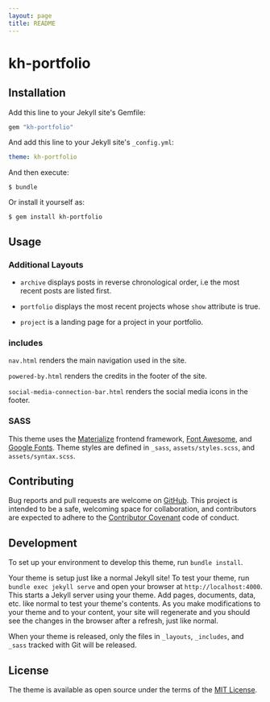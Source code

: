```yaml
---
layout: page
title: README
---
```


# kh-portfolio

## Installation

Add this line to your Jekyll site's Gemfile:

```ruby
gem "kh-portfolio"
```

And add this line to your Jekyll site's `_config.yml`:

```yaml
theme: kh-portfolio
```

And then execute:

    $ bundle

Or install it yourself as:

    $ gem install kh-portfolio

## Usage

### Additional Layouts

* `archive` displays posts in reverse chronological order, i.e the most
recent posts are listed first. 

* `portfolio` displays the most recent projects whose `show` attribute is true.

* `project` is a landing page for a project in your portfolio.

### includes

`nav.html` renders the main navigation used in the site.

`powered-by.html` renders the credits in the footer of the site.

`social-media-connection-bar.html` renders the social media icons in the 
footer.

### SASS

This theme uses the [Materialize](http://materializecss.com/) frontend 
framework, [Font Awesome](http://fontawesome.io/), and [Google Fonts](https://fonts.google.com/). 
Theme styles are defined in `_sass`, `assets/styles.scss`, and `assets/syntax.scss`. 

## Contributing

Bug reports and pull requests are welcome on [GitHub](https://github.com/phyiction/kh-portfolio). 
This project is intended to be a safe, welcoming space for collaboration, 
and contributors are expected to adhere to the 
[Contributor Covenant](http://contributor-covenant.org) code of conduct.

## Development

To set up your environment to develop this theme, run `bundle install`.

Your theme is setup just like a normal Jekyll site! To test your theme, run `bundle exec jekyll serve` and open your browser at `http://localhost:4000`. This starts a Jekyll server using your theme. Add pages, documents, data, etc. like normal to test your theme's contents. As you make modifications to your theme and to your content, your site will regenerate and you should see the changes in the browser after a refresh, just like normal.

When your theme is released, only the files in `_layouts`, `_includes`, and `_sass` tracked with Git will be released.

## License

The theme is available as open source under the terms of the [MIT License](http://opensource.org/licenses/MIT).

